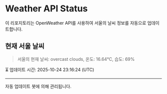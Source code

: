 
# Weather API Status

이 리포지토리는 OpenWeather API를 사용하여 서울의 날씨 정보를 자동으로 업데이트합니다.

## 현재 서울 날씨
> 서울의 현재 날씨: overcast clouds, 온도: 16.64°C, 습도: 69%

⏳ 업데이트 시간: 2025-10-24 23:16:24 (UTC)

---
자동 업데이트 봇에 의해 관리됩니다.
